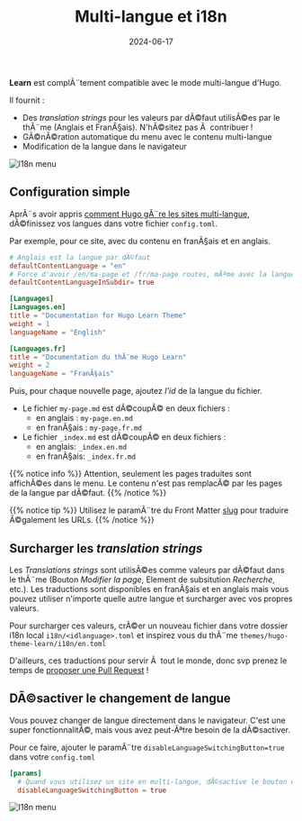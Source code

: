 ﻿---
date: 2024-06-17
title: Multi-langue et i18n
weight: 30
---

**Learn** est complÃ¨tement compatible avec le mode multi-langue d'Hugo.

Il fournit :

- Des *translation strings* pour les valeurs par dÃ©faut utilisÃ©es par le thÃ¨me (Anglais et FranÃ§ais). N'hÃ©sitez pas Ã  contribuer !
- GÃ©nÃ©ration automatique du menu avec le contenu multi-langue
- Modification de la langue dans le navigateur

![I18n menu](/en/cont/i18n/images/i18n-menu.gif)

## Configuration simple

AprÃ¨s avoir appris [comment Hugo gÃ¨re les sites multi-langue](https://gohugo.io/content-management/multilingual), dÃ©finissez vos langues dans votre fichier `config.toml`.

Par exemple, pour ce site, avec du contenu en franÃ§ais et en anglais.

```toml
# Anglais est la langue par dÃ©faut
defaultContentLanguage = "en"
# Force d'avoir /en/ma-page et /fr/ma-page routes, mÃªme avec la langue par dÃ©faut.
defaultContentLanguageInSubdir= true

[Languages]
[Languages.en]
title = "Documentation for Hugo Learn Theme"
weight = 1
languageName = "English"

[Languages.fr]
title = "Documentation du thÃ¨me Hugo Learn"
weight = 2
languageName = "FranÃ§ais"
```

Puis, pour chaque nouvelle page, ajoutez *l'id* de la langue du fichier.

- Le fichier `my-page.md` est dÃ©coupÃ© en deux fichiers :
    - en anglais : `my-page.en.md`
    - en franÃ§ais : `my-page.fr.md`
- Le fichier `_index.md` est dÃ©coupÃ© en deux fichiers :
    - en anglais: `_index.en.md`
    - en franÃ§ais: `_index.fr.md`

{{% notice info %}}
Attention, seulement les pages traduites sont affichÃ©es dans le menu. Le contenu n'est pas remplacÃ© par les pages de la langue par dÃ©faut.
{{% /notice %}}

{{% notice tip %}}
Utilisez le paramÃ¨tre du Front Matter [slug](https://gohugo.io/content-management/multilingual/#translate-your-content) pour traduire Ã©galement les URLs.
{{% /notice %}}

## Surcharger les *translation strings*

Les *Translations strings* sont utilisÃ©es comme valeurs par dÃ©faut dans le thÃ¨me (Bouton *Modifier la page*, Element de subsitution *Recherche*, etc.). Les traductions sont disponibles en franÃ§ais et en anglais mais vous pouvez utiliser n'importe quelle autre langue et surcharger avec vos propres valeurs.

Pour surcharger ces valeurs, crÃ©er un nouveau fichier dans votre dossier i18n local `i18n/<idlanguage>.toml` et inspirez vous du thÃ¨me `themes/hugo-theme-learn/i18n/en.toml` 

D'ailleurs, ces traductions pour servir Ã  tout le monde, donc svp prenez le temps de [proposer une Pull Request](https://github.com/matcornic/hugo-theme-learn/pulls) ! 

## DÃ©sactiver le changement de langue

Vous pouvez changer de langue directement dans le navigateur. C'est une super fonctionnalitÃ©, mais vous avez peut-Ãªtre besoin de la dÃ©sactiver. 

Pour ce faire, ajouter le paramÃ¨tre `disableLanguageSwitchingButton=true` dans votre `config.toml`

```toml
[params]
  # Quand vous utilisez un site en multi-langue, dÃ©sactive le bouton de changment de langue.
  disableLanguageSwitchingButton = true
```

![I18n menu](/en/cont/i18n/images/i18n-menu.gif)
